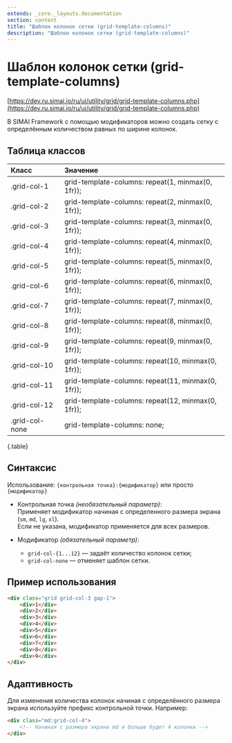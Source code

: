 ```yaml
---
extends: _core._layouts.documentation
section: content
title: "Шаблон колонок сетки (grid-template-columns)"
description: "Шаблон колонок сетки (grid-template-columns)"
---
```


# Шаблон колонок сетки (grid-template-columns)

[https://dev.ru.simai.io/ru/ui/utility/grid/grid-template-columns.php](https://dev.ru.simai.io/ru/ui/utility/grid/grid-template-columns.php)

В SIMAI Framework с помощью модификаторов можно создать сетку с определённым количеством равных по ширине колонок.

## Таблица классов

| Класс          | Значение                       |
|:---------------|:---------------------------------------------------|
| .grid-col-1    | grid-template-columns: repeat(1, minmax(0, 1fr));  |
| .grid-col-2    | grid-template-columns: repeat(2, minmax(0, 1fr));  |
| .grid-col-3    | grid-template-columns: repeat(3, minmax(0, 1fr));  |
| .grid-col-4    | grid-template-columns: repeat(4, minmax(0, 1fr));  |
| .grid-col-5    | grid-template-columns: repeat(5, minmax(0, 1fr));  |
| .grid-col-6    | grid-template-columns: repeat(6, minmax(0, 1fr));  |
| .grid-col-7    | grid-template-columns: repeat(7, minmax(0, 1fr));  |
| .grid-col-8    | grid-template-columns: repeat(8, minmax(0, 1fr));  |
| .grid-col-9    | grid-template-columns: repeat(9, minmax(0, 1fr));  |
| .grid-col-10   | grid-template-columns: repeat(10, minmax(0, 1fr)); |
| .grid-col-11   | grid-template-columns: repeat(11, minmax(0, 1fr)); |
| .grid-col-12   | grid-template-columns: repeat(12, minmax(0, 1fr)); |
| .grid-col-none | grid-template-columns: none;                       |
{.table}

## Синтаксис

Использование: `{контрольная точка}:{модификатор}` или просто `{модификатор}`

- Контрольная точка *(необязательный параметр)*:  
  Применяет модификатор начиная с определенного размера экрана (`sm`, `md`, `lg`, `xl`).  
  Если не указана, модификатор применяется для всех размеров.

- Модификатор *(обязательный параметр)*:

    - `grid-col-{1...12}` — задаёт количество колонок сетки;
    - `grid-col-none` — отменяет шаблон сетки.

## Пример использования

```html
<div class="grid grid-col-3 gap-1">
    <div>1</div>
    <div>2</div>
    <div>3</div>
    <div>4</div>
    <div>5</div>
    <div>6</div>
    <div>7</div>
    <div>8</div>
    <div>9</div>
</div>
```

## Адаптивность

Для изменения количества колонок начиная с определённого размера экрана используйте префикс контрольной точки. Например:

```html
<div class="md:grid-col-4">
    <!-- Начиная с размера экрана md и больше будет 4 колонки -->
</div>
```

